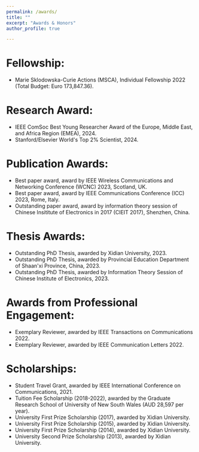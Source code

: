 ```yaml
---
permalink: /awards/
title: ""
excerpt: "Awards & Honors"
author_profile: true

---
```

# <i class="fa fa-fw fa-trophy"></i> Fellowship:
* Marie Sklodowska-Curie Actions (MSCA), Individual Fellowship 2022 (Total Budget: Euro 173,847.36).

# <i class="fa fa-fw fa-trophy"></i> Research Award:
* IEEE ComSoc Best Young Researcher Award of the Europe, Middle East, and Africa Region (EMEA), 2024. 
* Stanford/Elsevier World's Top 2% Scientist, 2024.
    
# <i class="fa fa-fw fa-trophy"></i> Publication Awards:
* Best paper award, award by IEEE Wireless Communications and Networking Conference (WCNC) 2023, Scotland, UK.
* Best paper award, award by IEEE Communications Conference (ICC) 2023, Rome, Italy.
* Outstanding paper award, award by information theory session of Chinese Insititute of Electronics in 2017 (CIEIT 2017), Shenzhen, China.

# <i class="fa fa-fw fa-trophy"></i> Thesis Awards:
* Outstanding PhD Thesis, awarded by Xidian University, 2023.
* Outstanding PhD Thesis, awarded by Provincial Education Department of Shaan'xi Province, China, 2023.
* Outstanding PhD Thesis, awarded by Information Theory Session of Chinese Institute of Electronics, 2023.


# <i class="fa fa-fw fa-trophy"></i> Awards from Professional Engagement:
* Exemplary Reviewer, awarded by IEEE Transactions on Communications 2022.
* Exemplary Reviewer, awarded by IEEE Communication Letters 2022.

# <i class="fa fa-fw fa-trophy"></i> Scholarships:
* Student Travel Grant, awarded by IEEE International Conference on Communications, 2021.
* Tuition Fee Scholarship (2018-2022), awarded by the Graduate Research School of University of New South Wales (AUD 28,597 per year).
* University First Prize Scholarship (2017), awarded by Xidian University.
* University First Prize Scholarship (2015), awarded by Xidian University.
* University First Prize Scholarship (2014), awarded by Xidian University.
* University Second Prize Scholarship (2013), awarded by Xidian University.
